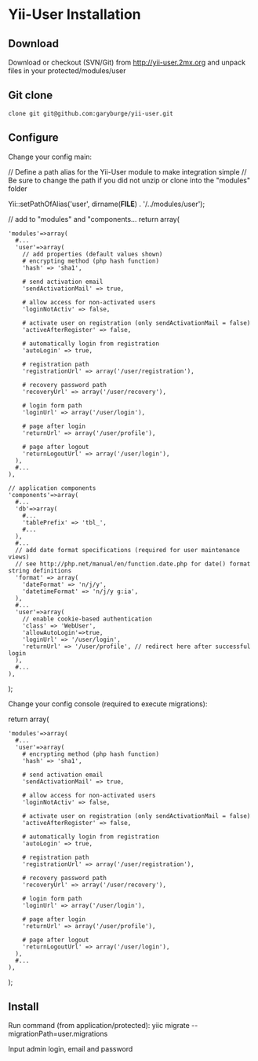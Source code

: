 Yii-User Installation
=====================

Download
--------

Download or checkout (SVN/Git) from http://yii-user.2mx.org and unpack files in your protected/modules/user

Git clone
---------

    clone git git@github.com:garyburge/yii-user.git

Configure
---------

Change your config main:

  // Define a path alias for the Yii-User module to make integration simple
  // Be sure to change the path if you did not unzip or clone into the "modules" folder

  Yii::setPathOfAlias('user', dirname(__FILE__) . '/../modules/user');

  // add to "modules" and "components...
  return array(

    'modules'=>array(
      #...
      'user'=>array(
        // add properties (default values shown)
        # encrypting method (php hash function)
        'hash' => 'sha1',

        # send activation email
        'sendActivationMail' => true,

        # allow access for non-activated users
        'loginNotActiv' => false,

        # activate user on registration (only sendActivationMail = false)
        'activeAfterRegister' => false,

        # automatically login from registration
        'autoLogin' => true,

        # registration path
        'registrationUrl' => array('/user/registration'),

        # recovery password path
        'recoveryUrl' => array('/user/recovery'),

        # login form path
        'loginUrl' => array('/user/login'),

        # page after login
        'returnUrl' => array('/user/profile'),

        # page after logout
        'returnLogoutUrl' => array('/user/login'),
      ),
      #...
    ),

    // application components
    'components'=>array(
      #...
      'db'=>array(
        #...
        'tablePrefix' => 'tbl_',
        #...
      ),
      #...
      // add date format specifications (required for user maintenance views)
      // see http://php.net/manual/en/function.date.php for date() format string definitions
      'format' => array(
        'dateFormat' => 'n/j/y',
        'datetimeFormat' => 'n/j/y g:ia',
      ),
      #...
      'user'=>array(
        // enable cookie-based authentication
        'class' => 'WebUser',
        'allowAutoLogin'=>true,
        'loginUrl' => '/user/login',
        'returnUrl' => '/user/profile', // redirect here after successful login
      ),
      #...
    ),

  );

Change your config console (required to execute migrations):

  return array(

    'modules'=>array(
      #...
      'user'=>array(
        # encrypting method (php hash function)
        'hash' => 'sha1',

        # send activation email
        'sendActivationMail' => true,

        # allow access for non-activated users
        'loginNotActiv' => false,

        # activate user on registration (only sendActivationMail = false)
        'activeAfterRegister' => false,

        # automatically login from registration
        'autoLogin' => true,

        # registration path
        'registrationUrl' => array('/user/registration'),

        # recovery password path
        'recoveryUrl' => array('/user/recovery'),

        # login form path
        'loginUrl' => array('/user/login'),

        # page after login
        'returnUrl' => array('/user/profile'),

        # page after logout
        'returnLogoutUrl' => array('/user/login'),
      ),
      #...
    ),

  );

Install
-------

Run command (from application/protected):
    yiic migrate --migrationPath=user.migrations

Input admin login, email and password
